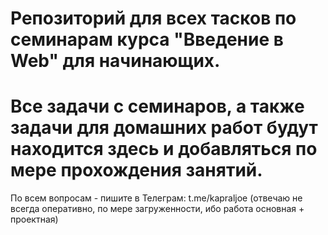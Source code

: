 # Репозиторий для всех тасков по семинарам курса "Введение в Web" для начинающих.
# Все задачи с семинаров, а также задачи для домашних работ будут находится здесь и добавляться по мере прохождения занятий.
По всем вопросам - пишите в Телеграм: t.me/kapraljoe (отвечаю не всегда оперативно, по мере загруженности, ибо работа основная + проектная)
